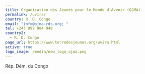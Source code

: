 ```yaml
---
title: Organisation des Jeunes pour le Monde d’Avenir (OJMA)
permalink: /uvira/
country: R. D. Congo
email: "info@ojma-rdc.org; "
tel: +243 999 984 948
country2:
  - R. D. Congo
page_url: https://www.terredesjeunes.org/uvira.html
active: true
logo_image: /media/new_logo_ojma.png
---
```

Rép. Dém. du Congo
